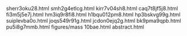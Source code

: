 sherr3oku28.html
smh2g4etlcg.html
kirr7v04sh8.html
caq7t8jf5j8.html
fi3m5j5e7j.html
hm3iq9r8fi8.html
h1bqu012pm8.html
hp3bskvg99g.html
suiplevba0o.html
joqs549r91g.html
jcdon0ejq2g.html
bk9pma9qpb.html
pu5i8g7mmb.html
figures/mass
10bae.html
abstract.html